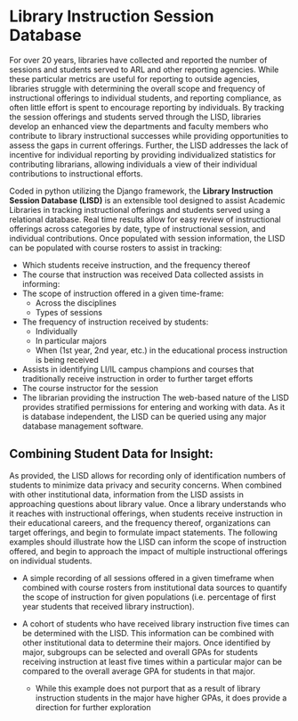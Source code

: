 # Library Instruction Session Database #
For over 20 years, libraries have collected and reported the number of sessions and students served to ARL and other reporting agencies. While these particular metrics are useful for reporting to outside agencies, libraries struggle with determining the overall scope and frequency of instructional offerings to individual students, and reporting compliance, as often little effort is spent to encourage reporting by individuals. By tracking the session offerings and students served through the LISD, libraries develop an enhanced view the departments and faculty members who contribute to library instructional successes while providing opportunities to assess the gaps in current offerings.  Further, the LISD addresses the lack of incentive for individual reporting by providing individualized statistics for contributing librarians, allowing individuals a view of their individual contributions to instructional efforts.

Coded in python utilizing the Django framework, the **Library Instruction Session Database (LISD)** is an extensible tool designed to assist Academic Libraries in tracking instructional offerings and students served using a relational database. Real time results allow for easy review of instructional offerings across categories by date, type of instructional session, and individual contributions. Once populated with session information, the LISD can be populated with course rosters to assist in tracking:
  * Which students receive instruction, and the frequency thereof
  * The course that instruction was received
Data collected assists in informing:
  * The scope of instruction offered in a given time-frame:
    * Across the disciplines
    * Types of sessions
  * The frequency of instruction received by students:
    * Individually
    * In particular majors
    * When (1st year, 2nd year, etc.) in the educational process instruction is being received
  * Assists in identifying LI/IL campus champions and courses that traditionally receive instruction in order to further target efforts
  * The course instructor for the session
  * The librarian providing the instruction
The web-based nature of the LISD provides stratified permissions for entering and working with data.  As it is database independent, the LISD can be queried using any major database management software.
## Combining Student Data for Insight: ##
As provided, the LISD allows for recording only of identification numbers of students to minimize data privacy and security concerns.  When combined with other institutional data, information from the LISD assists in approaching questions about library value.  Once a library understands who it reaches with instructional offerings, when students receive instruction in their educational careers, and the frequency thereof, organizations can target offerings, and begin to formulate impact statements.  The following examples should illustrate how the LISD can inform the scope of instruction offered, and begin to approach the impact of multiple instructional offerings on individual students.
  * A simple recording of all sessions offered in a given timeframe when combined with course rosters from institutional data sources to quantify the scope of instruction for given populations (i.e. percentage of first year students that received library instruction).

  * A cohort of students who have received library instruction five times can be determined with the LISD. This information can be combined with other institutional data to determine their majors.  Once identified by major, subgroups can be selected and overall GPAs for students receiving instruction at least five times within a particular major can be compared to the overall average GPA for students in that major.
    * While this example does not purport that as a result of library instruction students in the major have higher GPAs, it does provide a direction for further exploration